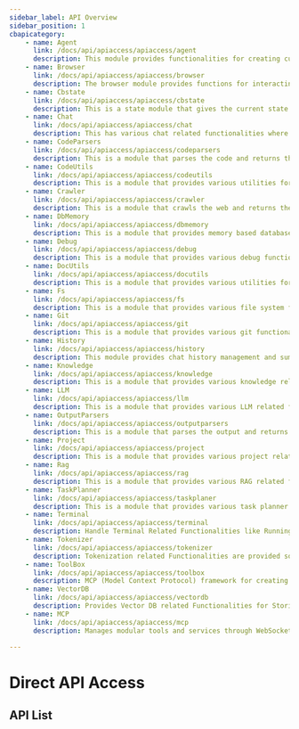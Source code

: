 ```yaml
---
sidebar_label: API Overview
sidebar_position: 1
cbapicategory:
    - name: Agent
      link: /docs/api/apiaccess/apiaccess/agent
      description: This module provides functionalities for creating customized, high-performance agents tailored to specific needs.
    - name: Browser
      link: /docs/api/apiaccess/apiaccess/browser
      description: The browser module provides functions for interacting with the browser.
    - name: Cbstate
      link: /docs/api/apiaccess/apiaccess/cbstate
      description: This is a state module that gives the current state. The state is being continuously updated by the application based on various actions.
    - name: Chat
      link: /docs/api/apiaccess/apiaccess/chat
      description: This has various chat related functionalities where the agent can send chat to user and get the user response
    - name: CodeParsers
      link: /docs/api/apiaccess/apiaccess/codeparsers
      description: This is a module that parses the code and returns the code tree.
    - name: CodeUtils
      link: /docs/api/apiaccess/apiaccess/codeutils
      description: This is a module that provides various utilities for parsing and manipulating code.
    - name: Crawler
      link: /docs/api/apiaccess/apiaccess/crawler
      description: This is a module that crawls the web and returns the crawled data.
    - name: DbMemory
      link: /docs/api/apiaccess/apiaccess/dbmemory
      description: This is a module that provides memory based database functionalities.
    - name: Debug
      link: /docs/api/apiaccess/apiaccess/debug
      description: This is a module that provides various debug functionalities.
    - name: DocUtils
      link: /docs/api/apiaccess/apiaccess/docutils
      description: This is a module that provides various utilities for parsing and manipulating markdown.
    - name: Fs
      link: /docs/api/apiaccess/apiaccess/fs
      description: This is a module that provides various file system functionalities.
    - name: Git
      link: /docs/api/apiaccess/apiaccess/git
      description: This is a module that provides various git functionalities.
    - name: History
      link: /docs/api/apiaccess/apiaccess/history
      description: This module provides chat history management and summarization functionality for maintaining conversation context.
    - name: Knowledge
      link: /docs/api/apiaccess/apiaccess/knowledge
      description: This is a module that provides various knowledge related functionalities.
    - name: LLM
      link: /docs/api/apiaccess/apiaccess/llm
      description: This is a module that provides various LLM related functionalities.
    - name: OutputParsers
      link: /docs/api/apiaccess/apiaccess/outputparsers
      description: This is a module that parses the output and returns the output tree.
    - name: Project
      link: /docs/api/apiaccess/apiaccess/project
      description: This is a module that provides various project related functionalities.
    - name: Rag
      link: /docs/api/apiaccess/apiaccess/rag
      description: This is a module that provides various RAG related functionalities.
    - name: TaskPlanner
      link: /docs/api/apiaccess/apiaccess/taskplaner
      description: This is a module that provides various task planner related functionalities.
    - name: Terminal
      link: /docs/api/apiaccess/apiaccess/terminal
      description: Handle Terminal Related Functionalities like Running Commands and Getting Output. Supports handling multiple terminals and long running code executions like Servers.
    - name: Tokenizer
      link: /docs/api/apiaccess/apiaccess/tokenizer
      description: Tokenization related Functionalities are provided so that the code can be tokenized and the tokens can be used to perform and measure various operations.
    - name: ToolBox
      link: /docs/api/apiaccess/apiaccess/toolbox
      description: MCP (Model Context Protocol) framework for creating and managing modular tools and services with support for resources, prompts, and session management.
    - name: VectorDB
      link: /docs/api/apiaccess/apiaccess/vectordb
      description: Provides Vector DB related Functionalities for Storing and Managing of Vector Embedding
    - name: MCP
      link: /docs/api/apiaccess/apiaccess/mcp
      description: Manages modular tools and services through WebSocket communication. Execute tools, retrieve tool details, and monitor enabled MCP instances in real-time

---
```

# Direct API Access

## API List

<CBAPICategory />